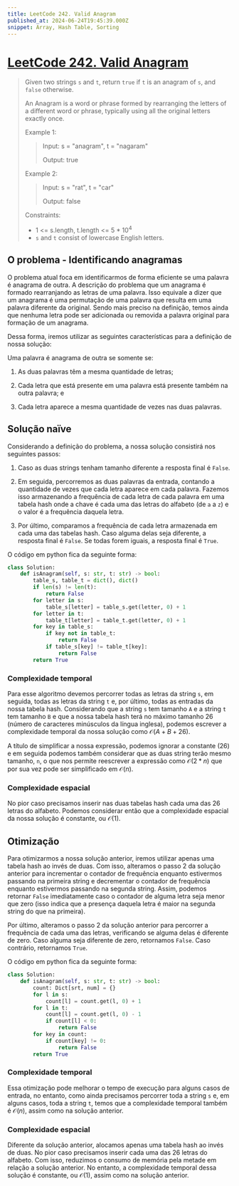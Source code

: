 ```yaml
---
title: LeetCode 242. Valid Anagram
published_at: 2024-06-24T19:45:39.000Z
snippet: Array, Hash Table, Sorting
---
```


# [LeetCode 242. Valid Anagram](https://leetcode.com/problems/valid-anagram/description/)

<!--
TODO
<p>
  <a
    href="https://www.youtube.com/watch?v=a87ZStuGVks"
    rel="noopener noreferrer">
      <img
        src="https://img.youtube.com/vi/a87ZStuGVks/0.jpg"
        width="95%"
        alt="Link para o vídeo do YouTube">
  </a>
</p>
-->

> Given two strings `s` and `t`, return `true` if `t` is an anagram of `s`, and `false` otherwise.
>
> An Anagram is a word or phrase formed by rearranging the letters of a different word or phrase, typically using all the original letters exactly once.
>
> Example 1:
>
> > Input: s = "anagram", t = "nagaram"
> >
> > Output: true
>
> Example 2:
>
> > Input: s = "rat", t = "car"
> >
> > Output: false
>
> Constraints:
> - 1 <= s.length, t.length <= 5 * $10^4$
> - `s` and `t` consist of lowercase English letters.

## O problema - Identificando anagramas

O problema atual foca em identificarmos de forma eficiente se uma palavra é anagrama de outra. A descrição do problema
que um anagrama é formado rearranjando as letras de uma palavra. Isso equivale a dizer que um anagrama é uma permutação
de uma palavra que resulta em uma palavra diferente da original. Sendo mais preciso na definição, temos ainda que
nenhuma letra pode ser adicionada ou removida a palavra original para formação de um anagrama.

Dessa forma, iremos utilizar as seguintes características para a definição de nossa solução:

Uma palavra é anagrama de outra se somente se:

1. As duas palavras têm a mesma quantidade de letras;

2. Cada letra que está presente em uma palavra está presente também na outra palavra; e

3. Cada letra aparece a mesma quantidade de vezes nas duas palavras.

## Solução naïve

Considerando a definição do problema, a nossa solução consistirá nos seguintes passos:

1. Caso as duas strings tenham tamanho diferente a resposta final é `False`.

2. Em seguida, percorremos as duas palavras da entrada, contando a quantidade de vezes que cada letra aparece em cada
   palavra. Fazemos isso armazenando a frequência de cada letra de cada palavra em uma tabela hash onde a chave é cada
uma das letras do alfabeto (de `a` a `z`) e o valor é a frequência daquela letra.

3. Por último, comparamos a frequência de cada letra armazenada em cada uma das tabelas hash. Caso alguma delas seja
   diferente, a resposta final é `False`. Se todas forem iguais, a resposta final é `True`.

O código em python fica da seguinte forma:
```python
class Solution:
    def isAnagram(self, s: str, t: str) -> bool:
        table_s, table_t = dict(), dict()
        if len(s) != len(t):
            return False
        for letter in s:
            table_s[letter] = table_s.get(letter, 0) + 1
        for letter in t:
            table_t[letter] = table_t.get(letter, 0) + 1
        for key in table_s:
            if key not in table_t:
                return False
            if table_s[key] != table_t[key]:
                return False
        return True
```

### Complexidade temporal

Para esse algoritmo devemos percorrer todas as letras da string `s`, em seguida, todas as letras da string `t` e, por
último, todas as entradas da nossa tabela hash. Considerando que a string `s` tem tamanho `A` e a string `t` tem tamanho
`B` e que a nossa tabela hash terá no máximo tamanho 26 (número de caracteres minúsculos da língua inglesa), podemos
escrever a complexidade temporal da nossa solução como $\mathcal{O}(A + B + 26)$.

A título de simplificar a nossa expressão, podemos ignorar a constante (26) e em seguida podemos também considerar que
as duas string terão mesmo tamanho, `n`, o que nos permite reescrever a expressão como $\mathcal{O}(2 * n)$ que por sua
vez pode ser simplificado em $\mathcal{O}(n)$.

### Complexidade espacial

No pior caso precisamos inserir nas duas tabelas hash cada uma das 26 letras do alfabeto. Podemos considerar então que a
complexidade espacial da nossa solução é constante, ou $\mathcal{O}(1)$.

## Otimização

Para otimizarmos a nossa solução anterior, iremos utilizar apenas uma tabela hash ao invés de duas. Com isso, alteramos o
passo 2 da solução anterior para incrementar o contador de frequência enquanto estivermos passando na primeira string e
decrementar o contador de frequência enquanto estivermos passando na segunda string. Assim, podemos retornar `False`
imediatamente caso o contador de alguma letra seja menor que zero (isso indica que a presença daquela letra é maior na
segunda string do que na primeira).

Por último, alteramos o passo 2 da solução anterior para percorrer a frequência de cada uma das letras, verificando se
alguma delas é diferente de zero. Caso alguma seja diferente de zero, retornamos `False`. Caso contrário, retornamos
`True`.

O código em python fica da seguinte forma:

```python
class Solution:
    def isAnagram(self, s: str, t: str) -> bool:
        count: Dict[srt, num] = {}
        for l in s:
            count[l] = count.get(l, 0) + 1
        for l in t:
            count[l] = count.get(l, 0) - 1
            if count[l] < 0:
                return False
        for key in count:
            if count[key] != 0:
                return False
        return True
```

### Complexidade temporal

Essa otimização pode melhorar o tempo de execução para alguns casos de entrada, no entanto, como ainda precisamos
percorrer toda a string `s` e, em alguns casos, toda a string `t`, temos que a complexidade temporal também é
$\mathcal{O}(n)$, assim como na solução anterior.

### Complexidade espacial

Diferente da solução anterior, alocamos apenas uma tabela hash ao invés de duas. No pior caso precisamos inserir cada
uma das 26 letras do alfabeto. Com isso, reduzimos o consumo de memória pela metade em relação a solução anterior. No
entanto, a complexidade temporal dessa solução é constante, ou $\mathcal{O}(1)$, assim como na solução anterior.
